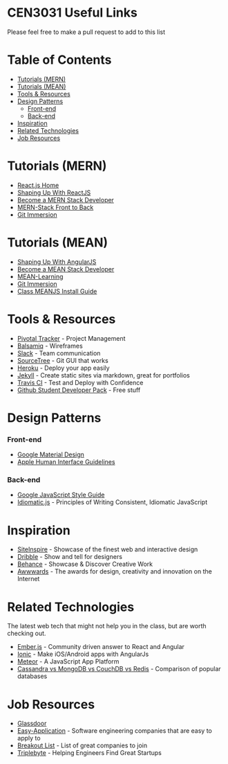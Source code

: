 # CEN3031 Useful Links

Please feel free to make a pull request to add to this list

Table of Contents
=================

  * [Tutorials (MERN)](#tutorials-mern)
  * [Tutorials (MEAN)](#tutorials-mean)
  * [Tools &amp; Resources](#tools--resources)
  * [Design Patterns](#design-patterns)
      * [Front-end](#front-end)
      * [Back-end](#back-end)
  * [Inspiration](#inspiration)
  * [Related Technologies](#related-technologies)
  * [Job Resources](#job-resources)

Tutorials (MERN)
=========
* [React.js Home](https://facebook.github.io/react/)
* [Shaping Up With ReactJS](https://www.pluralsight.com/paths/react)
* [Become a MERN Stack Developer](https://scotch.io/@deityhub/getting-started-with-the-mern-stack)
* [MERN-Stack Front to Back](https://www.udemy.com/mern-stack-front-to-back/)
* [Git Immersion](http://gitimmersion.com/)

Tutorials (MEAN)
=========

* [Shaping Up With AngularJS](https://www.codeschool.com/courses/shaping-up-with-angular-js)
* [Become a MEAN Stack Developer](https://www.codeschool.com/mean)
* [MEAN-Learning](https://github.com/ericdouglas/MEAN-Learning)
* [Git Immersion](http://gitimmersion.com/)
* [Class MEANJS Install Guide](https://docs.google.com/document/d/1Vj3NJlzzqpkeg9a73v0R26lgqnYwoV7kgZ_MxMLk6S8/edit?usp=sharing)

Tools & Resources
=================

* [Pivotal Tracker](https://www.pivotaltracker.com/) - Project Management
* [Balsamiq](https://balsamiq.com/) - Wireframes
* [Slack](https://slack.com/) - Team communication
* [SourceTree](https://www.sourcetreeapp.com/) - Git GUI that works
* [Heroku](https://www.heroku.com) - Deploy your app easily
* [Jekyll](https://jekyllrb.com/) - Create static sites via markdown, great for portfolios
* [Travis CI](https://travis-ci.org/) - Test and Deploy with Confidence
* [Github Student Developer Pack](https://education.github.com/pack) - Free stuff

Design Patterns
===============

### Front-end
* [Google Material Design](https://www.google.com/design/spec/material-design)
* [Apple Human Interface Guidelines](https://developer.apple.com/library/ios/documentation/UserExperience/Conceptual/MobileHIG/Principles.html)

### Back-end
* [Google JavaScript Style Guide](https://google.github.io/styleguide/javascriptguide.xml)
* [Idiomatic.js](https://github.com/rwaldron/idiomatic.js/) - Principles of Writing Consistent, Idiomatic JavaScript

Inspiration
===========

* [SiteInspire](http://www.siteinspire.com/) - Showcase of the finest web and interactive design
* [Dribble](https://dribbble.com/) - Show and tell for designers
* [Behance](https://www.behance.net/search?field=102) - Showcase & Discover Creative Work
* [Awwwards](http://www.awwwards.com/websites/trend/) - The awards for design, creativity and innovation on the Internet

Related Technologies
====================

The latest web tech that might not help you in the class, but are worth checking out.
* [Ember.js](http://emberjs.com/) - Community driven answer to React and Angular
* [Ionic](http://ionicframework.com/) - Make iOS/Android apps with AngularJs
* [Meteor](https://www.meteor.com/) - A JavaScript App Platform
* [Cassandra vs MongoDB vs CouchDB vs Redis](http://kkovacs.eu/cassandra-vs-mongodb-vs-couchdb-vs-redis) - Comparison of popular databases

Job Resources
=============

* [Glassdoor](https://www.glassdoor.com/Job/software-engineer-jobs-SRCH_KO0,17.htm)
* [Easy-Application](https://github.com/j-delaney/easy-application) - Software engineering companies that are easy to apply to
* [Breakout List](https://breakoutlist.com/) - List of great companies to join
* [Triplebyte](https://triplebyte.com) - Helping Engineers Find Great Startups
